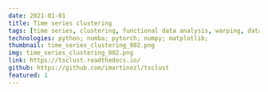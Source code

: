 ```yaml
---
date: 2021-01-01
title: Time series clustering
tags: [time series, clustering, functional data analysis, warping, data analysis, unsupervised learning, machine learning, deep learning]
technologies: python; numba; pytorch; numpy; matplotlib;
thumbnail: time_series_clustering_002.png
img: time_series_clustering_002.png
link: https://tsclust.readthedocs.io/
github: https://github.com/imartinezl/tsclust
featured: 1
---
```

